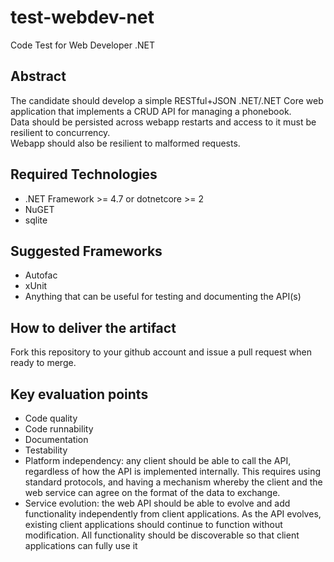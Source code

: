 # test-webdev-net
Code Test for Web Developer .NET

## Abstract
The candidate should develop a simple RESTful+JSON .NET/.NET Core web application that implements a CRUD API for managing a phonebook.  
Data should be persisted across webapp restarts and access to it must be resilient to concurrency.  
Webapp should also be resilient to malformed requests.  

## Required Technologies
- .NET Framework >= 4.7 or dotnetcore >= 2
- NuGET
- sqlite

## Suggested Frameworks
- Autofac
- xUnit
- Anything that can be useful for testing and documenting the API(s)

## How to deliver the artifact
Fork this repository to your github account and issue a pull request when ready to merge.

## Key evaluation points
- Code quality
- Code runnability
- Documentation
- Testability
- Platform independency: any client should be able to call the API, regardless of how the API is implemented internally. This requires using standard protocols, and having a mechanism whereby the client and the web service can agree on the format of the data to exchange. 
- Service evolution: the web API should be able to evolve and add functionality independently from client applications. As the API evolves, existing client applications should continue to function without modification. All functionality should be discoverable so that client applications can fully use it


